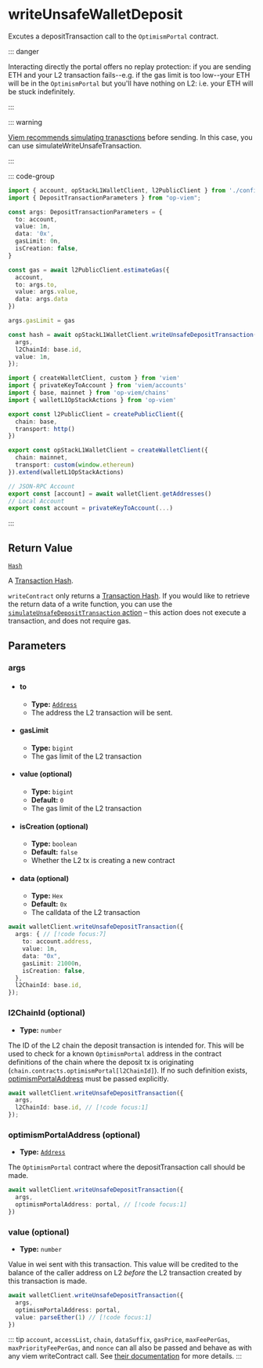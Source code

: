 # writeUnsafeWalletDeposit

Excutes a depositTransaction call to the `OptimismPortal` contract.

::: danger

Interacting directly the portal offers no replay protection: if you are sending ETH and your L2 transaction fails--e.g. if the gas limit is too low--your ETH will be in the `OptimismPortal` but you'll have nothing on L2: i.e. your ETH will be stuck indefinitely.

:::

::: warning

[Viem recommends simulating tranasctions](https://viem.sh/docs/contract/writeContract.html#writecontract) before sending. In this case, you can use simulateWriteUnsafeTransaction.

:::

::: code-group

```ts [example.ts]
import { account, opStackL1WalletClient, l2PublicClient } from './config'
import { DepositTransactionParameters } from "op-viem";

const args: DepositTransactionParameters = {
  to: account,
  value: 1n,
  data: '0x',
  gasLimit: 0n,
  isCreation: false,
}

const gas = await l2PublicClient.estimateGas({
  account,
  to: args.to,
  value: args.value,
  data: args.data
})

args.gasLimit = gas

const hash = await opStackL1WalletClient.writeUnsafeDepositTransaction({
  args,
  l2ChainId: base.id,
  value: 1n,
});
```
```ts [config.ts]
import { createWalletClient, custom } from 'viem'
import { privateKeyToAccount } from 'viem/accounts'
import { base, mainnet } from 'op-viem/chains'
import { walletL1OpStackActions } from 'op-viem'

export const l2PublicClient = createPublicClient({
  chain: base,
  transport: http()
})

export const opStackL1WalletClient = createWalletClient({
  chain: mainnet,
  transport: custom(window.ethereum)
}).extend(walletL1OpStackActions)

// JSON-RPC Account
export const [account] = await walletClient.getAddresses()
// Local Account
export const account = privateKeyToAccount(...)
```
:::

## Return Value

[`Hash`](https://viem.sh/docs/glossary/types#hash)

A [Transaction Hash](https://viem.sh/docs/glossary/terms#hash).

`writeContract` only returns a [Transaction Hash](https://viem.sh/docs/glossary/terms#hash). If you would like to retrieve the return data of a write function, you can use the [`simulateUnsafeDepositTransaction` action]() – this action does not execute a transaction, and does not require gas.

## Parameters

### args

- #### to 
  - **Type:** [`Address`](/docs/glossary/types#address)
  - The address the L2 transaction will be sent.

- #### gasLimit 
  - **Type:** `bigint`
  - The gas limit of the L2 transaction

- #### value (optional)
  - **Type:** `bigint`
  - **Default:** `0`
  - The gas limit of the L2 transaction

- #### isCreation (optional)
  - **Type:** `boolean`
  - **Default:** `false`
  - Whether the L2 tx is creating a new contract

- #### data (optional)
  - **Type:** `Hex`
  - **Default:** `0x`
  - The calldata of the L2 transaction

```ts
await walletClient.writeUnsafeDepositTransaction({
  args: { // [!code focus:7]
    to: account.address,
    value: 1n,
    data: "0x",
    gasLimit: 21000n,
    isCreation: false,
  },
  l2ChainId: base.id,
});
```

### l2ChainId (optional)
- **Type:** `number`

The ID of the L2 chain the deposit transaction is intended for. This will be used to check for a known `OptimismPortal` address in the contract definitions of the chain where the deposit tx is originating (`chain.contracts.optimismPortal[l2ChainId]`). If no such definition exists, [optimismPortalAddress](#optimismPortalAddress) must be passed explicitly.

```ts
await walletClient.writeUnsafeDepositTransaction({
  args,
  l2ChainId: base.id, // [!code focus:1]
});
```

### optimismPortalAddress (optional)
- **Type:** [`Address`](/docs/glossary/types#address)

The `OptimismPortal` contract where the depositTransaction call should be made. 

```ts
await walletClient.writeUnsafeDepositTransaction({
  args,
  optimismPortalAddress: portal, // [!code focus:1]
})
```

### value (optional)

- **Type:** `number`

Value in wei sent with this transaction. This value will be credited to the balance of the caller address on L2 _before_ the L2 transaction created by this transaction is made.

```ts
await walletClient.writeUnsafeDepositTransaction({
  args,
  optimismPortalAddress: portal, 
  value: parseEther(1) // [!code focus:1]
})
```


::: tip
`account`, `accessList`, `chain`, `dataSuffix`, `gasPrice`, `maxFeePerGas`, `maxPriorityFeePerGas`, and `nonce` can all also be passed and behave as with any viem writeContract call. See [their documentation](https://viem.sh/docs/contract/writeContract.html#writecontract) for more details. 
:::